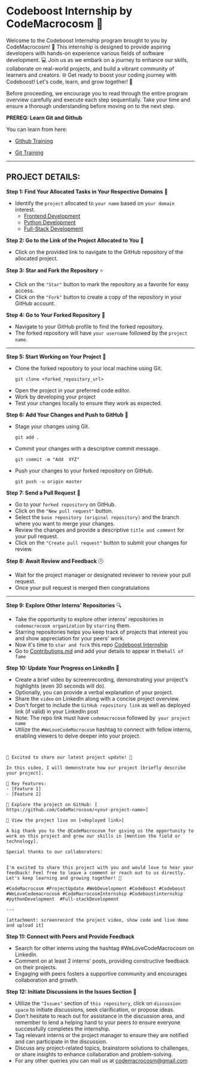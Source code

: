 #  Codeboost Internship by CodeMacrocosm 🚀


Welcome to the Codeboost Internship program brought to you by CodeMacrocosm! 🌟 This internship is designed to provide aspiring developers with hands-on experience various fields of software development. 💻 Join us as we embark on a journey to enhance our skills, collaborate on real-world projects, and build a vibrant community of learners and creators. 🌐 Get ready to boost your coding journey with Codeboost! Let's code, learn, and grow together! 🚀

Before proceeding, we encourage you to read through the entire program overview carefully and execute each step sequentially. Take your time and ensure a thorough understanding before moving on to the next step.

**PREREQ: Learn Git and Github**

You can learn from here:

- [Github Training](https://github.com/CodeMacrocosm/Github-Training)
  
- [Git Training](https://github.com/CodeMacrocosm/Git-Training)

---

## PROJECT DETAILS:

**Step 1: Find Your Allocated Tasks in Your Respective Domains** 🎯
- Identify the `project` allocated to `your name` based on `your domain` interest.
  - [Frontend Development ](https://github.com/CodeMacrocosm/codeboost-internship/blob/main/frontend%20dev%20projects.md)
  - [Python Development](https://github.com/CodeMacrocosm/codeboost-internship/blob/main/python%20dev%20projects.md)
  - [Full-Stack Development](https://github.com/CodeMacrocosm/codeboost-internship/blob/main/full%20stack%20dev.md)

**Step 2: Go to the Link of the Project Allocated to You** 🔗
- Click on the provided link to navigate to the GitHub repository of the allocated project.

**Step 3: Star and Fork the Repository** ⭐
- Click on the `"Star"` button to mark the repository as a favorite for easy access.
- Click on the `"Fork"` button to create a copy of the repository in your GitHub account.

**Step 4: Go to Your Forked Repository** 🔄
- Navigate to your GitHub profile to find the forked repository.
- The forked repository will have `your username` followed by the `project name`.

---

**Step 5: Start Working on Your Project** 🚀
- Clone the forked repository to your local machine using Git.
  ```
  git clone <forked_repository_url>
  ```
- Open the project in your preferred code editor.
- Work by developing your project
- Test your changes locally to ensure they work as expected.

**Step 6: Add Your Changes and Push to GitHub** 📝
- Stage your changes using Git.
  ```
  git add .
  ```
- Commit your changes with a descriptive commit message.
  ```
  git commit -m "Add  XYZ"
  ```
- Push your changes to your forked repository on GitHub.
  ```
  git push -u origin master
  ```

**Step 7: Send a Pull Request** 🔄
- Go to your `forked repository` on GitHub.
- Click on the `"New pull request"` button.
- Select the `base repository (original repository)` and the branch where you want to merge your changes.
- Review the changes and provide a descriptive `title and comment` for your pull request.
- Click on the `"Create pull request"` button to submit your changes for review.

**Step 8: Await Review and Feedback** 🕒
- Wait for the project manager or designated reviewer to review your pull request.
- Once your pull request is merged then congratulations

----

**Step 9: Explore Other Interns' Repositories** 🔍
- Take the opportunity to explore other interns' repositories in `codemacrocosm organization` by `starring` them.
- Starring repositories helps you keep track of projects that interest you and show appreciation for your peers' work.
- Now it's time to `star and fork` this repo [Codeboost Internship](https://github.com/CodeMacrocosm/codeboost-internship)
- Go to [Contributions.md](https://github.com/CodeMacrocosm/codeboost-internship/blob/main/contributions.md) and add your details to appear in the`hall of fame`

**Step 10: Update Your Progress on LinkedIn** 🌟
- Create a brief video by screenrecording, demonstrating your project's highlights (even 30 seconds will do).
- Optionally, you can provide a verbal explanation of your project.
- Share the `video` on LinkedIn along with a concise project overview.
- Don't forget to include the `GitHub repository link` as well as deployed link (if valid) in your LinkedIn post
- Note: The repo link must have `codemacrocosm` followed by` your project name` 
- Utilize the `#WeLoveCodeMacrocosm` hashtag to connect with fellow interns, enabling viewers to delve deeper into your project.

`````


🌟 Excited to share our latest project update! 🌟

In this video, I will demonstrate how our project [briefly describe your project].

🚀 Key Features:
- [Feature 1]
- [Feature 2]

🔗 Explore the project on GitHub: [ https://github.com/CodeMacrocosm/<your-project-name>]

🌟 View the project live on [<deployed link>]

A big thank you to the @CodeMacrocosm for giving us the opportunity to work on this project and grow our skills in [mention the field or technology].

Special thanks to our collaborators:


I'm excited to share this project with you and would love to hear your feedback! Feel free to leave a comment or reach out to us directly. Let's keep learning and growing together! 🌱

#CodeMacrocosm #ProjectUpdate #WebDevelopment #CodeBoost #Codeboost #WeLoveCodemacrocosm #CodeMacrocosmInternship #Codeboostinternship  #pythonDevelopment  #Full-stackDevelopment

---

[attachment: screenrecord the project video, show code and live demo and upload it]

````````

**Step 11: Connect with Peers and Provide Feedback**
- Search for other interns using the hashtag #WeLoveCodeMacrocosm on LinkedIn.
- Comment on at least 2 interns' posts, providing constructive feedback on their projects.
- Engaging with peers fosters a supportive community and encourages collaboration and growth.

**Step 12: Initiate Discussions in the Issues Section** 💬
- Utilize the `"Issues"` section of `this repository`, click on `discussion space` to initiate discussions, seek clarification, or propose ideas.
- Don't hesitate to reach out for assistance in the discussion area, and remember to lend a helping hand to your peers to ensure everyone successfully completes the internship.
- Tag relevant interns or the project manager to ensure they are notified and can participate in the discussion.
- Discuss any project-related topics, brainstorm solutions to challenges, or share insights to enhance collaboration and problem-solving.
- For any other queries you can mail us at codemacrocosm@gmail.com
